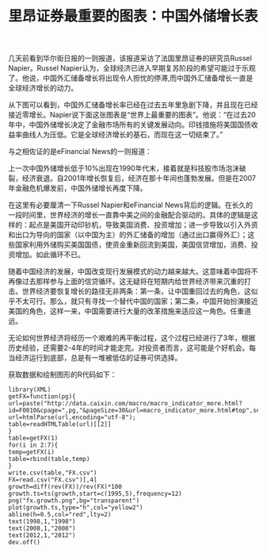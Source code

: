 ﻿---
layout: post
title: 里昂证券最重要的图表：中国外储增长表
comments: true
categories:
- investment(R)
tags:
- 外汇储备
- 证券
- 图表
---



  
几天前看到华尔街日报的一则报道，该报道采访了法国里昂证券的研究员Russel Napier。Russel Napier认为，全球经济已进入早期复苏阶段的希望可能过于乐观了。他说，中国外汇储备增长将出现令人担忧的停滞,而中国外汇储备增长一直是全球经济增长的动力。

从下图可以看到，中国外汇储备增长率已经在过去五年里急剧下降，并且现在已经接近零增长。Napier说下面这张图表是“世界上最重要的图表”。他说：“在过去20年中，中国外储增长决定了金融市场所有的关键发展动向。印钱措施将美国国债收益率曲线人为压低。它是全球经济增长的基石，而现在这一切结束了。”

 

与之相佐证的是eFinancial News的一则报道：

上一次中国外储增长低于10%出现在1990年代末，接着就是科技股市场泡沫破裂，经济衰退。自2001年增长恢复后，经济在那十年间也蓬勃发展。但是在2007年金融危机爆发前，中国外储增长再度下降。

在这里有必要厘清一下Russel Napier和eFinancial News背后的逻辑。在长久的一段时间里，世界经济的增长一直靠中美之间的金融配合驱动的。具体的逻辑是这样的：起点是美国开动印钞机，导致美国消费、投资增加；进一步导致以引入外资和出口为导向的国家（以中国为主）的外汇储备的增加（通过出口赢得外汇）；这些国家利用外储购买美国国债，使资金重新回流到美国，美国信贷增加，消费、投资增加。如此循环不已。

随着中国经济的发展，中国改变现行发展模式的动力越来越大。这意味着中国将不再像过去那样参与上面的信贷循环。这无疑将在短期内给世界经济带来沉重的打击。世界经济要恢复增长的路径无非两条：第一条，让中国重回过去的角色，这似乎不太可行。那么，就只有寻找一个替代中国的国家；第二条，中国开始扮演接近美国的角色，这样一来，中国需要进行大量的改革措施来适应这一角色。任重道远。

无论如何世界经济将经历一个艰难的再平衡过程，这个过程已经进行了3年，根据历史经验，还需要2-4年的时间才能走完。对投资者而言，这可能是个好机会。每当经济运行到底部，总是有一堆被低估的证券可供选择。

获取数据和绘制图形的R代码如下：

```
library(XML)
getFX=function(pg){
url=paste("http://data.caixin.com/macro/macro_indicator_more.html?id=F0010&cpage=",pg,"&pageSize=30&url=macro_indicator_more.html#top",sep="");
url=htmlParse(url,encoding="utf-8");
table=readHTMLTable(url)[[2]]
}
table=getFX(1)
for(i in 2:7){
temp=getFX(i)
table=rbind(table,temp)
}
write.csv(table,"FX.csv")
FX=read.csv("FX.csv")[,4]
growth=diff(rev(FX))/rev(FX)*100
growth.ts=ts(growth,start=c(1995,5),frequency=12)
png("fx.growth.png",bg="transparent")
plot(growth.ts,type="h",col="yellow2")
abline(h=0.5,col="red",lty=2)
text(1998,1,"1998")
text(2008,1,"2008")
text(2012,1,"2012")
dev.off()
```